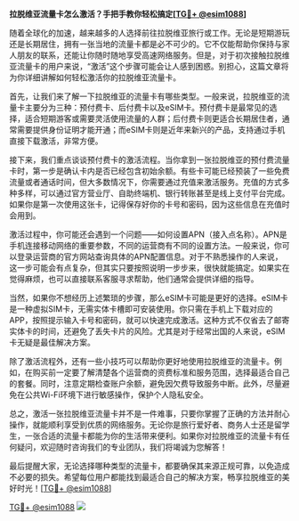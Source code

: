 **拉脱维亚流量卡怎么激活？手把手教你轻松搞定[[TG💪+ @esim1088](https://t.me/s/esim1088)]**

随着全球化的加速，越来越多的人选择前往拉脱维亚旅行或工作。无论是短期游玩还是长期居住，拥有一张当地的流量卡都是必不可少的。它不仅能帮助你保持与家人朋友的联系，还能让你随时随地享受高速网络服务。但是，对于初次接触拉脱维亚流量卡的用户来说，“激活”这个步骤可能会让人感到困惑。别担心，这篇文章将为你详细讲解如何轻松激活你的拉脱维亚流量卡。

首先，让我们来了解一下拉脱维亚的流量卡有哪些类型。一般来说，拉脱维亚的流量卡主要分为三种：预付费卡、后付费卡以及eSIM卡。预付费卡是最常见的选择，适合短期游客或需要灵活使用流量的人群；后付费卡则更适合长期居住者，通常需要提供身份证明才能开通；而eSIM卡则是近年来新兴的产品，支持通过手机直接下载激活，非常方便。

接下来，我们重点谈谈预付费卡的激活流程。当你拿到一张拉脱维亚的预付费流量卡时，第一步是确认卡内是否已经包含初始余额。有些卡可能已经预装了一些免费流量或者通话时间，但大多数情况下，你需要通过充值来激活服务。充值的方式多种多样，可以通过官方营业厅、自助终端机、银行转账甚至是线上支付平台完成。如果你是第一次使用这张卡，记得保存好你的卡号和密码，因为这些信息在充值时会用到。

激活过程中，你可能还会遇到一个问题——如何设置APN（接入点名称）。APN是手机连接移动网络的重要参数，不同的运营商有不同的设置方法。一般来说，你可以登录运营商的官方网站查询具体的APN配置信息。对于不熟悉操作的人来说，这一步可能会有点复杂，但其实只要按照说明一步步来，很快就能搞定。如果实在觉得麻烦，也可以直接联系客服寻求帮助，他们通常会提供详细的指导。

当然，如果你不想经历上述繁琐的步骤，那么eSIM卡可能是更好的选择。eSIM卡是一种虚拟SIM卡，无需实体卡槽即可安装使用。你只需在手机上下载对应的APP，按照提示输入卡号和密码，就可以快速完成激活。这种方式不仅省去了邮寄实体卡的时间，还避免了丢失卡片的风险。尤其是对于经常出国的人来说，eSIM卡无疑是最佳解决方案。

除了激活流程外，还有一些小技巧可以帮助你更好地使用拉脱维亚的流量卡。例如，在购买前一定要了解清楚各个运营商的资费标准和服务范围，选择最适合自己的套餐。同时，注意定期检查账户余额，避免因欠费导致服务中断。此外，尽量避免在公共Wi-Fi环境下进行敏感操作，保护个人隐私安全。

总之，激活一张拉脱维亚流量卡并不是一件难事，只要你掌握了正确的方法并耐心操作，就能顺利享受到优质的网络服务。无论你是旅行爱好者、商务人士还是留学生，一张合适的流量卡都能为你的生活带来便利。如果你对拉脱维亚的流量卡有任何疑问，欢迎随时咨询我们的专业团队，我们将竭诚为您解答！

最后提醒大家，无论选择哪种类型的流量卡，都要确保其来源正规可靠，以免造成不必要的损失。希望每位用户都能找到最适合自己的解决方案，畅享拉脱维亚的美好时光！[[TG💪+ @esim1088](https://t.me/s/esim1088)]

[TG💪+ @esim1088](https://t.me/s/esim1088) ![](https://i.postimg.cc/4NQfJmqS/Snipaste-2025-05-13-00-14-12.png)